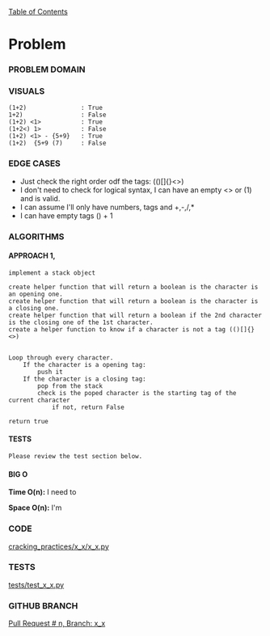 [Table of Contents](../../README.md)

# Problem

<!-- [Whiteboard approach](x_x) -->

### PROBLEM DOMAIN

### VISUALS

```
(1+2)               : True
1+2)                : False
(1+2) <1>           : True
(1+2<) 1>           : False
(1+2) <1> - {5+9}   : True
(1+2)  {5+9 (7)     : False
```

### EDGE CASES

- Just check the right order odf the tags: (()[]{}<>)
- I don't need to check for logical syntax, I can have an empty <> or (1) and is valid.
- I can assume I'll only have numbers, tags and +,-,/,*
- I can have empty tags () + 1

### ALGORITHMS

#### APPROACH 1,

```
implement a stack object

create helper function that will return a boolean is the character is an opening one.
create helper function that will return a boolean is the character is a closing one.
create helper function that will return a boolean if the 2nd character is the closing one of the 1st character.
create a helper function to know if a character is not a tag (()[]{}<>)


Loop through every character.
    If the character is a opening tag:
        push it
    If the character is a closing tag:
        pop from the stack
        check is the poped character is the starting tag of the current character
            if not, return False

return true

```

#### TESTS

```
Please review the test section below.
```

#### BIG O

**Time O(n):** I need to

**Space O(n):** I'm

### CODE

[cracking_practices/x_x/x_x.py](x_x.py)

### TESTS

[tests/test_x_x.py](../../tests/test_x_x.py)

### GITHUB BRANCH

[Pull Request # n, Branch: x_x](https://github.com/ilealm/cracking-practices/pull/X)
